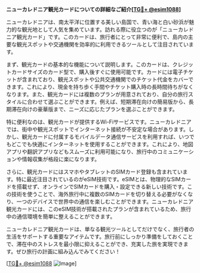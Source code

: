 **ニューカレドニア観光カードについての詳細なご紹介[[TG💪+ @esim1088](https://t.me/s/esim1088)]**

ニューカレドニアは、南太平洋に位置する美しい島国で、青い海と白い砂浜が魅力的な観光地として人気を集めています。訪れる際に役立つのが「ニューカレドニア観光カード」です。このカードは、旅行者にとって非常に便利で、島内の主要な観光スポットや交通機関を効率的に利用できるツールとして注目されています。

まず、観光カードの基本的な機能について説明します。このカードは、クレジットカードサイズのカード型で、購入後すぐに使用可能です。カードには電子チケットが含まれており、観光スポットや公共交通機関でのチケット代金をカバーできます。これにより、現金を持ち歩く手間やチケット購入時の長時間待ちがなくなります。また、観光カードには複数のプランが用意されており、自分の旅行スタイルに合わせて選ぶことができます。例えば、短期滞在向けの簡易版から、長期滞在向けの豪華版まで、ニーズに応じたプランを選ぶことができます。

特に便利なのは、観光カードが提供するWi-Fiサービスです。ニューカレドニアでは、街中や観光スポットでインターネット接続が不安定な場合があります。しかし、観光カードに付属するモバイルデータ通信サービスを利用すれば、いつでもどこでも快適にインターネットを使用することができます。これにより、地図アプリや翻訳アプリなどもスムーズに利用可能になり、旅行中のコミュニケーションや情報収集が格段に楽になります。

さらに、観光カードにはスマホやタブレットのSIMカード登録も含まれています。特に最近注目されているのがeSIM技術です。eSIMとは、物理的なSIMカードを搭載せず、オンラインでSIMカードを購入・設定できる新しい技術です。この技術を使うことで、海外旅行中に複数のSIMカードを切り替える必要がなくなり、一つのデバイスで世界中の通信を楽しむことができます。ニューカレドニア観光カードには、このeSIM技術が搭載されたプランが含まれているため、旅行中の通信環境を簡単に整えることができます。

ニューカレドニア観光カードは、単なる観光ツールとしてだけでなく、旅行者の生活をサポートする重要なアイテムです。旅行前にしっかり準備をしておくことで、滞在中のストレスを最小限に抑えることができ、充実した旅を実現できます。ぜひ旅行の計画に組み込んでみてください！

[[TG💪+ @esim1088](https://t.me/s/esim1088) ![Image](https://i.postimg.cc/Y0z9fWf4/image.png)]